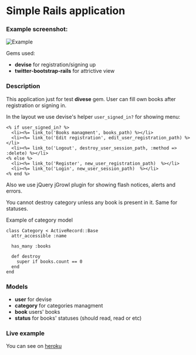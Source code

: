 # Simple Rails application

### Example screenshot:

![Example](http://www.habrastorage.com/images/railsbooks.jpg)

Gems used:

* **devise** for registration/signing up
* **twitter-bootstrap-rails** for attrictive view

### Description
This application just for test **divese** gem. User can fill own books after registration or signing in.

In the layout we use devise's helper `user_signed_in?` for showing menu:

    <% if user_signed_in? %>
      <li><%= link_to('Books managment', books_path) %></li>
      <li><%= link_to('Edit registration', edit_user_registration_path) %></li>
      <li><%= link_to('Logout', destroy_user_session_path, :method => :delete) %></li>
    <% else %>
      <li><%= link_to('Register', new_user_registration_path)  %></li>
      <li><%= link_to('Login', new_user_session_path)  %></li>
    <% end %>

Also we use jQuery jGrowl plugin for showing flash notices, alerts and errors.

You cannot destroy category unless any book is present in it. Same for statuses.

Example of category model

    class Category < ActiveRecord::Base
      attr_accessible :name

      has_many :books

      def destroy
        super if books.count == 0
      end
    end

### Models

* **user** for devise
* **category** for categories managment
* **book** users' books
* **status** for books' statuses (should read, read or etc)

### Live example 
You can see on [heroku](http://deep-autumn-9934.herokuapp.com/)
